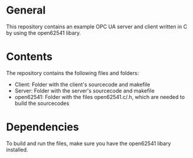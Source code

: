# General

This repository contains an example OPC UA server and client written in C by using the open62541 libary.

# Contents

The repository contains the following files and folders:

- Client: Folder with the client's sourcecode and makefile
- Server: Folder with the server's sourcecode and makefile
- open62541: Folder with the files open62541.c/.h, which are needed to build the sourcecodes

# Dependencies

To build and run the files, make sure you have the open62541 libary installed.



